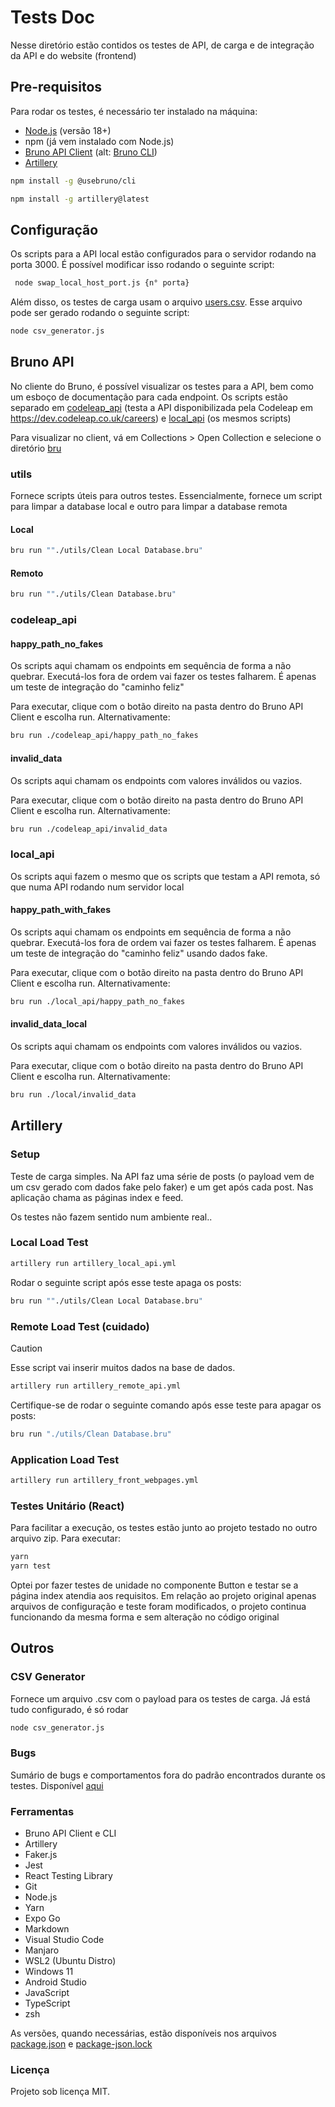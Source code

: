 # Tests Doc

Nesse diretório estão contidos os testes de API, de carga e de integração da API e do website (frontend)

## Pre-requisitos

Para rodar os testes, é necessário ter instalado na máquina:

- [Node.js](https://nodejs.org) (versão 18+)
- npm (já vem instalado com Node.js)
- [Bruno API Client](https://www.usebruno.com/downloads) (alt: [Bruno CLI](https://docs.usebruno.com/cli/overview.html))
- [Artillery](https://www.artillery.io/docs/get-started/get-artillery)

``` bash
npm install -g @usebruno/cli 
```

``` bash
npm install -g artillery@latest
```

## Configuração

Os scripts para a API local estão configurados para o servidor rodando na porta 3000. É possível modificar isso rodando o seguinte script:

```bash
 node swap_local_host_port.js {n° porta}
```

Além disso, os testes de carga usam o arquivo [users.csv](/artillery_load_tests/users.csv). Esse arquivo pode ser gerado rodando o seguinte script:

```bash
node csv_generator.js
```

## Bruno API

No cliente do Bruno, é possível visualizar os testes para a API, bem como um esboço de documentação para cada endpoint. Os scripts estão separado em [codeleap_api](/bru/codeleap_api/) (testa a API disponibilizada pela Codeleap em <https://dev.codeleap.co.uk/careers>) e [local_api](/bru/local_api/) (os mesmos scripts)

Para visualizar no client, vá em Collections > Open Collection e selecione o diretório [bru](./bru)

### utils

Fornece scripts úteis para outros testes. Essencialmente, fornece um script para limpar a database local e outro para limpar a database remota

#### Local

```bash
bru run ""./utils/Clean Local Database.bru"
```

#### Remoto

```bash
bru run ""./utils/Clean Database.bru"
```

### codeleap_api

#### happy_path_no_fakes

Os scripts aqui chamam os endpoints em sequência de forma a não quebrar. Executá-los fora de ordem vai fazer os testes falharem. É apenas um teste de integração do "caminho feliz"

Para executar, clique com o botão direito na pasta dentro do Bruno API Client e escolha run. Alternativamente:

``` bash
bru run ./codeleap_api/happy_path_no_fakes
```

#### invalid_data

Os scripts aqui chamam os endpoints com valores inválidos ou vazios.

Para executar, clique com o botão direito na pasta dentro do Bruno API Client e escolha run. Alternativamente:

``` bash
bru run ./codeleap_api/invalid_data
```

### local_api

Os scripts aqui fazem o mesmo que os scripts que testam a API remota, só que numa API rodando num servidor local

#### happy_path_with_fakes

Os scripts aqui chamam os endpoints em sequência de forma a não quebrar. Executá-los fora de ordem vai fazer os testes falharem. É apenas um teste de integração do "caminho feliz" usando dados fake.

Para executar, clique com o botão direito na pasta dentro do Bruno API Client e escolha run. Alternativamente:

``` bash
bru run ./local_api/happy_path_no_fakes
```

#### invalid_data_local

Os scripts aqui chamam os endpoints com valores inválidos ou vazios.

Para executar, clique com o botão direito na pasta dentro do Bruno API Client e escolha run. Alternativamente:

``` bash
bru run ./local/invalid_data
```

## Artillery

### Setup

Teste de carga simples. Na API faz uma série de posts (o payload vem de um csv gerado com dados fake pelo faker) e um get após cada post. Nas aplicação chama as páginas index e feed.

Os testes não fazem sentido num ambiente real..

### Local Load Test

```bash
artillery run artillery_local_api.yml
```

Rodar o seguinte script após esse teste apaga os posts:

```bash
bru run ""./utils/Clean Local Database.bru"
```

### Remote Load Test (cuidado)

> [!CAUTION]
> Esse script vai inserir muitos dados na base de dados.
```bash
artillery run artillery_remote_api.yml
```

Certifique-se de rodar o seguinte comando após esse teste para apagar os posts:

```bash
bru run "./utils/Clean Database.bru"
```

### Application Load Test

```bash
artillery run artillery_front_webpages.yml
```

### Testes Unitário (React)

Para facilitar a execução, os testes estão junto ao projeto testado no outro arquivo zip. Para executar:

``` js
yarn
yarn test
```

Optei por fazer testes de unidade no componente Button e testar se a página index atendia aos requisitos. Em relação ao projeto original apenas arquivos de configuração e teste foram modificados, o projeto continua funcionando da mesma forma e sem alteração no código original

## Outros

### CSV Generator

Fornece um arquivo .csv com o payload para os testes de carga. Já está tudo configurado, é só rodar

```bash
node csv_generator.js
```

### Bugs

Sumário de bugs e comportamentos fora do padrão encontrados durante os testes. Disponível [aqui](/relatorio.md#bugs)

### Ferramentas

- Bruno API Client e CLI
- Artillery
- Faker.js
- Jest
- React Testing Library
- Git
- Node.js
- Yarn
- Expo Go
- Markdown
- Visual Studio Code
- Manjaro
- WSL2 (Ubuntu Distro)
- Windows 11
- Android Studio
- JavaScript
- TypeScript
- zsh

As versões, quando necessárias, estão disponíveis nos arquivos [package.json](./package.json) e [package-json.lock](./package-json.lock)

### Licença

Projeto sob licença MIT.
